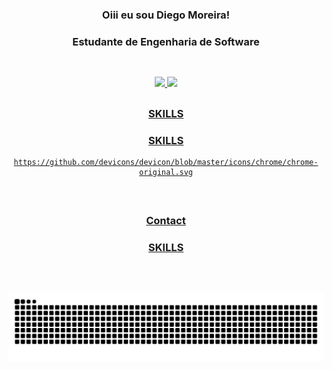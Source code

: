 <div align="center">  
  
  ### Oiii eu sou Diego Moreira!
  ### Estudante de Engenharia de Software
  ##
  
  <br>  
  
  <div align="center">
    <a href="https://github.com/dmsdiegomoreira">
    <img height="180em" src="https://github-readme-stats.vercel.app/api?username=dmsdiegomoreira&show_icons=true&theme=algolia&include_all_commits=true&count_private=true"/>
    <img height="180em" src="https://github-readme-stats.vercel.app/api/top-langs/?username=rafaballerini&layout=compact&langs_count=7&theme=algolia"/>
  </div>
    
##

### __SKILLS__
### SKILLS
    https://github.com/devicons/devicon/blob/master/icons/chrome/chrome-original.svg
    
<br>

##

### Contact
### SKILLS
    
<br>
 
##    
    
    
![Snake animation](https://github.com/dmsdiegomoreira/dmsdiegomoreira/blob/output/github-contribution-grid-snake.svg)
    
</div>
